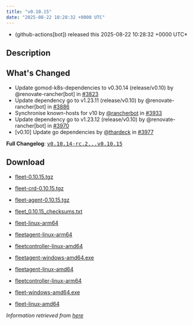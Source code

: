 ```yaml
---
title: "v0.10.15"
date: "2025-08-22 10:28:32 +0000 UTC"
---
```



* (github-actions[bot]) released this 2025-08-22 10:28:32 +0000 UTC*



## Description


<h2>What's Changed</h2>
<ul>
<li>Update gomod-k8s-dependencies to v0.30.14 (release/v0.10) by @renovate-rancher[bot] in <a class="issue-link js-issue-link" data-error-text="Failed to load title" data-id="3162116152" data-permission-text="Title is private" data-url="https://github.com/rancher/fleet/issues/3823" data-hovercard-type="pull_request" data-hovercard-url="/rancher/fleet/pull/3823/hovercard" href="https://github.com/rancher/fleet/pull/3823">#3823</a></li>
<li>Update dependency go to v1.23.11 (release/v0.10) by @renovate-rancher[bot] in <a class="issue-link js-issue-link" data-error-text="Failed to load title" data-id="3221508386" data-permission-text="Title is private" data-url="https://github.com/rancher/fleet/issues/3886" data-hovercard-type="pull_request" data-hovercard-url="/rancher/fleet/pull/3886/hovercard" href="https://github.com/rancher/fleet/pull/3886">#3886</a></li>
<li>Synchronise known-hosts for v10 by <a class="user-mention notranslate" data-hovercard-type="user" data-hovercard-url="/users/rancherbot/hovercard" data-octo-click="hovercard-link-click" data-octo-dimensions="link_type:self" href="https://github.com/rancherbot">@rancherbot</a> in <a class="issue-link js-issue-link" data-error-text="Failed to load title" data-id="3278853998" data-permission-text="Title is private" data-url="https://github.com/rancher/fleet/issues/3933" data-hovercard-type="pull_request" data-hovercard-url="/rancher/fleet/pull/3933/hovercard" href="https://github.com/rancher/fleet/pull/3933">#3933</a></li>
<li>Update dependency go to v1.23.12 (release/v0.10) by @renovate-rancher[bot] in <a class="issue-link js-issue-link" data-error-text="Failed to load title" data-id="3298996734" data-permission-text="Title is private" data-url="https://github.com/rancher/fleet/issues/3970" data-hovercard-type="pull_request" data-hovercard-url="/rancher/fleet/pull/3970/hovercard" href="https://github.com/rancher/fleet/pull/3970">#3970</a></li>
<li>[v0.10] Update go dependencies by <a class="user-mention notranslate" data-hovercard-type="user" data-hovercard-url="/users/thardeck/hovercard" data-octo-click="hovercard-link-click" data-octo-dimensions="link_type:self" href="https://github.com/thardeck">@thardeck</a> in <a class="issue-link js-issue-link" data-error-text="Failed to load title" data-id="3302788347" data-permission-text="Title is private" data-url="https://github.com/rancher/fleet/issues/3977" data-hovercard-type="pull_request" data-hovercard-url="/rancher/fleet/pull/3977/hovercard" href="https://github.com/rancher/fleet/pull/3977">#3977</a></li>
</ul>
<p><strong>Full Changelog</strong>: <a class="commit-link" href="https://github.com/rancher/fleet/compare/v0.10.14-rc.2...v0.10.15"><tt>v0.10.14-rc.2...v0.10.15</tt></a></p>



## Download


* [fleet-0.10.15.tgz](https://github.com/rancher/fleet/releases/download/v0.10.15/fleet-0.10.15.tgz)

* [fleet-crd-0.10.15.tgz](https://github.com/rancher/fleet/releases/download/v0.10.15/fleet-crd-0.10.15.tgz)

* [fleet-agent-0.10.15.tgz](https://github.com/rancher/fleet/releases/download/v0.10.15/fleet-agent-0.10.15.tgz)

* [fleet_0.10.15_checksums.txt](https://github.com/rancher/fleet/releases/download/v0.10.15/fleet_0.10.15_checksums.txt)

* [fleet-linux-arm64](https://github.com/rancher/fleet/releases/download/v0.10.15/fleet-linux-arm64)

* [fleetagent-linux-arm64](https://github.com/rancher/fleet/releases/download/v0.10.15/fleetagent-linux-arm64)

* [fleetcontroller-linux-amd64](https://github.com/rancher/fleet/releases/download/v0.10.15/fleetcontroller-linux-amd64)

* [fleetagent-windows-amd64.exe](https://github.com/rancher/fleet/releases/download/v0.10.15/fleetagent-windows-amd64.exe)

* [fleetagent-linux-amd64](https://github.com/rancher/fleet/releases/download/v0.10.15/fleetagent-linux-amd64)

* [fleetcontroller-linux-arm64](https://github.com/rancher/fleet/releases/download/v0.10.15/fleetcontroller-linux-arm64)

* [fleet-windows-amd64.exe](https://github.com/rancher/fleet/releases/download/v0.10.15/fleet-windows-amd64.exe)

* [fleet-linux-amd64](https://github.com/rancher/fleet/releases/download/v0.10.15/fleet-linux-amd64)




*Information retrieved from [here](https://github.com/rancher/fleet/releases/tag/v0.10.15)*

